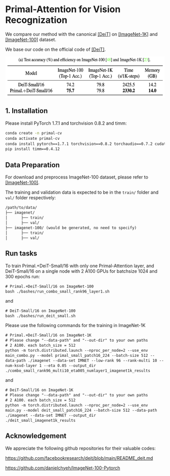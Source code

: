 # Primal-Attention for Vision Recognization

We compare our method with the canonical [[DeiT]](https://github.com/facebookresearch/deit/blob/main/README_deit.md) on [[ImageNet-1K]](https://www.image-net.org/) and [[ImageNet-100]](https://github.com/danielchyeh/ImageNet-100-Pytorch) dataset.

We base our code on the official code of [[DeiT]](https://github.com/facebookresearch/deit/blob/main/README_deit.md).

<p align="center">
<img src="../pics/imgnet_results.jpg" height = "130" alt="" align=center />
</p>

## 1. Installation
Please install PyTorch 1.7.1 and torchvision 0.8.2 and timm:
``` Bash
conda create -n primal-cv
conda activate primal-cv
conda install pytorch==1.7.1 torchvision==0.8.2 torchaudio==0.7.2 cudatoolkit=11.0 -c pytorch
pip install timm==0.4.12
``` 

## Data Preparation

For download and preprocess ImageNet-100 dataset, please refer to [[ImageNet-100]](https://github.com/danielchyeh/ImageNet-100-Pytorch).

The training and validation data is expected to be in the `train/` folder and `val/` folder respectively:

```
/path/to/data/
├── imagenet/
│      ├── train/
│      ├── val/
├── imagenet-100/ (would be generated, no need to specify)
│      ├── train/
│      ├── val/
```

## Run tasks
To train Primal.+DeiT-Small/16 with only one Primal-Attention layer, and DeiT-Small/16 on a single node with 2 A100 GPUs for batchsize 1024 and 300 epochs run:
```shell
# Primal.+DeiT-Small/16 on ImageNet-100
bash ./bashes/run_combo_small_rank96_layer1.sh
```
and 
```shell
# DeiT-Small/16 on ImageNet-100
bash ./bashes/run_deit_small.sh
```

Please use the following commands for the training in ImageNet-1K
```shell
# Primal.+DeiT-Small/16 on ImageNet-1K
# Please change "--data-path" and "--out-dir" to your own paths
# 2 A100. each batch_size = 512
python -m torch.distributed.launch --nproc_per_node=2 --use_env main_combo.py --model primal_small_patch16_224 --batch-size 512 --data-path ./imagenet --data-set IMNET --low-rank 96 --rank-multi 10 --num-ksvd-layer 1 --eta 0.05 --output_dir ./combo_small_rank96_multi10_eta005_numlayer1_imagenet1k_results
```
and 
```shell
# DeiT-Small/16 on ImageNet-1K
# Please change "--data-path" and "--out-dir" to your own paths
# 2 A100. each batch_size = 512
python -m torch.distributed.launch --nproc_per_node=2 --use_env main.py --model deit_small_patch16_224 --batch-size 512 --data-path ./imagenet --data-set IMNET --output_dir ./deit_small_imagenet1k_results
```

## Acknowledgement

We appreciate the following github repositories for their valuable codes:

https://github.com/facebookresearch/deit/blob/main/README_deit.md

https://github.com/danielchyeh/ImageNet-100-Pytorch
